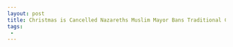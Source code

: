```yaml
---
layout: post
title: Christmas is Cancelled Nazareths Muslim Mayor Bans Traditional Christmas Celebrations in Christs Childhood Home
tags:
 -
---
```


